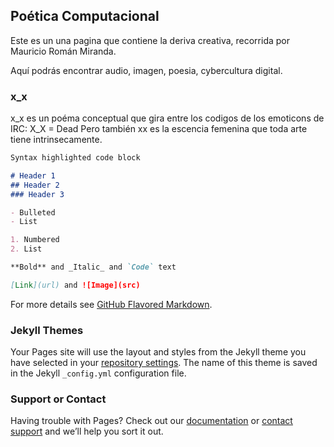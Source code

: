 ## Poética Computacional

Este es un una pagina que contiene la deriva creativa, recorrida por Mauricio Román Miranda.

Aquí podrás encontrar audio, imagen, poesia, cybercultura digital.

### x_x

x_x es un poéma  conceptual que gira entre los codigos de los emoticons de IRC: X_X = Dead
Pero también xx es la escencia femenina que toda arte tiene intrinsecamente.

```markdown
Syntax highlighted code block

# Header 1
## Header 2
### Header 3

- Bulleted
- List

1. Numbered
2. List

**Bold** and _Italic_ and `Code` text

[Link](url) and ![Image](src)
```

For more details see [GitHub Flavored Markdown](https://guides.github.com/features/mastering-markdown/).

### Jekyll Themes

Your Pages site will use the layout and styles from the Jekyll theme you have selected in your [repository settings](https://github.com/mauxxy/mauxxy.github.io/settings/pages). The name of this theme is saved in the Jekyll `_config.yml` configuration file.

### Support or Contact

Having trouble with Pages? Check out our [documentation](https://docs.github.com/categories/github-pages-basics/) or [contact support](https://support.github.com/contact) and we’ll help you sort it out.
